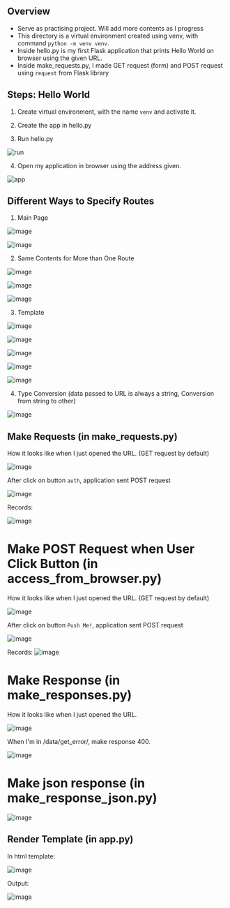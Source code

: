 ## Overview
- Serve as practising project. Will add more contents as I progress
- This directory is a virtual environment created using venv, with command `python -m venv venv`.
- Inside hello.py is my first Flask application that prints Hello World on browser using the given URL.
- Inside make_requests.py, I made GET request (form) and POST request using  `request` from Flask library

## Steps: Hello World
1. Create virtual environment, with the name `venv` and activate it.

2. Create the app in hello.py

3. Run hello.py

![run](https://user-images.githubusercontent.com/92832451/191206039-7a95f65d-718d-4ec5-802e-286721b12644.png)

4. Open my application in browser using the address given.

![app](https://user-images.githubusercontent.com/92832451/191206396-32b5ffd9-bc08-4aa3-b868-09b421afd4bf.png)


## Different Ways to Specify Routes
1. Main Page

![image](https://user-images.githubusercontent.com/92832451/191213313-a730fd63-57bb-4818-8136-9650daa6e0f2.png)


![image](https://user-images.githubusercontent.com/92832451/191213269-b669dcb6-3ccb-429e-9bf7-e80afeaba84f.png)

2. Same Contents for More than One Route

![image](https://user-images.githubusercontent.com/92832451/191213579-4a002ec0-b0e3-4c29-a148-b40371301e97.png)


![image](https://user-images.githubusercontent.com/92832451/191213425-6341d65c-c0fc-4979-9e77-271aaaef7aab.png)

![image](https://user-images.githubusercontent.com/92832451/191213525-a5a303f8-20d7-412d-b753-b58130bdda27.png)


3. Template

![image](https://user-images.githubusercontent.com/92832451/191213673-6659cfdf-aff4-4124-9c39-9240989ca995.png)

![image](https://user-images.githubusercontent.com/92832451/191213749-19751975-ec2f-47ea-a2bd-fb0e813eb28d.png)

![image](https://user-images.githubusercontent.com/92832451/191213827-0baa5613-2cc8-4b1b-a0de-67a3423b6a95.png)

![image](https://user-images.githubusercontent.com/92832451/191214009-8898b96c-bb12-4522-a860-1805dada3b07.png)

![image](https://user-images.githubusercontent.com/92832451/191214068-d4c75721-43ea-481a-a369-a1a810a5c104.png)


4. Type Conversion (data passed to URL is always a string, Conversion from string to other)

![image](https://user-images.githubusercontent.com/92832451/191216260-3f08a0ac-62d7-416e-b652-1769871b6caa.png)



## Make Requests (in make_requests.py)

How it looks like when I just opened the URL. (GET request by default)

![image](https://user-images.githubusercontent.com/92832451/191435071-71da964b-65bd-4711-9e6e-382c2ba7a0c6.png)

After click on button `auth`, application sent POST request

![image](https://user-images.githubusercontent.com/92832451/191435141-e4bb960c-9ad8-4bfa-b335-1c5940e6fbe5.png)

Records:

![image](https://user-images.githubusercontent.com/92832451/191436088-0045ca99-a7e0-4947-9085-5f89b725a6cf.png)

# Make POST Request when User Click Button (in access_from_browser.py)

How it looks like when I just opened the URL. (GET request by default)

![image](https://user-images.githubusercontent.com/92832451/191468908-c560b9ee-87ab-46d7-b467-a31d3f50ef56.png)

After click on button `Push Me!`, application sent POST request

![image](https://user-images.githubusercontent.com/92832451/191469102-bfe575b5-2581-4df1-a923-79f8dd4ec1fa.png)

Records:
![image](https://user-images.githubusercontent.com/92832451/191469366-6ebc5238-d30a-4b4f-85cb-35f324840e91.png)


# Make Response (in make_responses.py)

How it looks like when I just opened the URL.

![image](https://user-images.githubusercontent.com/92832451/191461209-41ba5643-1000-4bf5-8403-9a294f85f25d.png)

When I'm in /data/get_error/, make response 400.

![image](https://user-images.githubusercontent.com/92832451/191461381-78330d66-4a03-414e-afe9-baf822b2495f.png)


# Make json response (in make_response_json.py)

![image](https://user-images.githubusercontent.com/92832451/191463630-99abd04b-d514-4ab3-bb3a-493fdd7382a0.png)


## Render Template (in app.py)

In html template:

![image](https://user-images.githubusercontent.com/92832451/191477669-8ffc1ec6-c3a5-44cf-bfb1-1f8b823a6a38.png)


Output:

![image](https://user-images.githubusercontent.com/92832451/191477573-18e1c653-d244-454c-bb0f-d9e3992b66e5.png)
